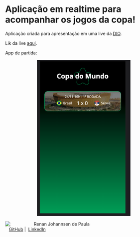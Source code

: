 
# Aplicação em realtime para acompanhar os jogos da copa!

Aplicação criada para apresentação em uma live da [DIO](https://www.dio.me/).

Lik da live [aqui](https://www.youtube.com/watch?v=5Or5CjTcfC8&ab_channel=DIO).

App de partida:

<p align="center">
    <img width="300" src="./assets/imgs/final.png">
</p>


<p>
    <img align=left margin=10 width=80 src="https://avatars.githubusercontent.com/u/3266640?s=120&v=4"/>
    <p>&nbsp&nbsp&nbspRenan Johannsen de Paula <br>
    &nbsp&nbsp&nbsp<a href="https://github.com/RenanJPaula">GitHub</a>&nbsp;|&nbsp;
    <a href="https://www.linkedin.com/in/renanjpaula/">LinkedIn</a>
    </p>
</p>
